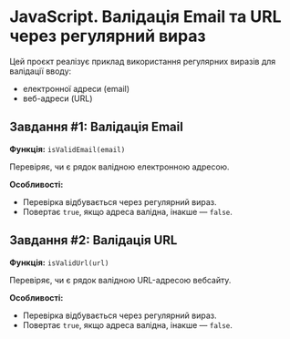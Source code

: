 # JavaScript. Валідація Email та URL через регулярний вираз

Цей проєкт реалізує приклад використання регулярних виразів для валідації вводу:

- електронної адреси (email)
- веб-адреси (URL)


## Завдання #1: Валідація Email

**Функція:** `isValidEmail(email)`

Перевіряє, чи є рядок валідною електронною адресою.

**Особливості:**
- Перевірка відбувається через регулярний вираз.
- Повертає `true`, якщо адреса валідна, інакше — `false`.

## Завдання #2: Валідація URL

**Функція:** `isValidUrl(url)`

Перевіряє, чи є рядок валідною URL-адресою вебсайту.

**Особливості:**

- Перевірка відбувається через регулярний вираз.
- Повертає `true`, якщо адреса валідна, інакше — `false`.